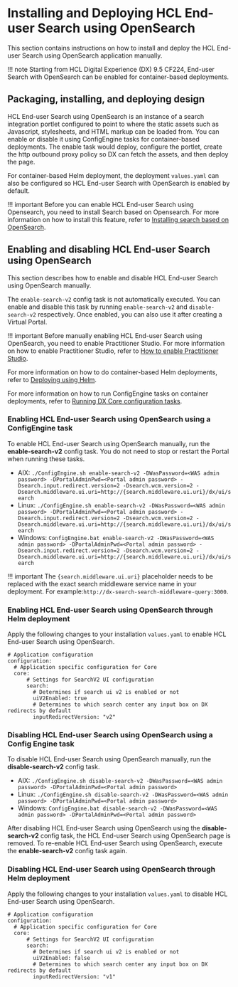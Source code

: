 # Installing and Deploying HCL End-user Search using OpenSearch

This section contains instructions on how to install and deploy the HCL End-user Search using OpenSearch application manually. 

!!! note 
    Starting from HCL Digital Experience (DX) 9.5 CF224, End-user Search with OpenSearch can be enabled for container-based deployments.

## Packaging, installing, and deploying design

HCL End-user Search using OpenSearch is an instance of a search integration portlet configured to point to where the static assets such as Javascript, stylesheets, and HTML markup can be loaded from. You can enable or disable it using ConfigEngine tasks for container-based deployments. The enable task would deploy, configure the portlet, create the http outbound proxy policy so DX can fetch the assets, and then deploy the page.

For container-based Helm deployment, the deployment `values.yaml` can also be configured so HCL End-user Search with OpenSearch is enabled by default.

!!! important
    Before you can enable HCL End-user Search using Opensearch, you need to install Search based on Opensearch. For more information on how to install this feature, refer to [Installing search based on OpenSearch](../../deployment/install/container/helm_deployment/preparation/optional_tasks/optional_install_new_search.md).

## Enabling and disabling HCL End-user Search using OpenSearch

This section describes how to enable and disable HCL End-user Search using OpenSearch manually.

The `enable-search-v2` config task is not automatically executed. You can enable and disable this task by running `enable-search-v2` and `disable-search-v2` respectively. Once enabled, you can also use it after creating a Virtual Portal.

!!! important
    Before manually enabling HCL End-user Search using OpenSearch, you need to enable Practitioner Studio. For more information on how to enable Practitioner Studio, refer to [How to enable Practitioner Studio](../../build_sites/practitioner_studio/working_with_ps/enable_prac_studio.md).

For more information on how to do container-based Helm deployments, refer to [Deploying using Helm](../../deployment/install/container/helm_deployment/overview.md).

For more information on how to run ConfigEngine tasks on container deployments, refer to [Running DX Core configuration tasks](../../deployment/manage/container_configuration/run_core_config_engine.md).

### Enabling HCL End-user Search using OpenSearch using a ConfigEngine task

To enable HCL End-user Search using OpenSearch manually, run the **enable-search-v2** config task. You do not need to stop or restart the Portal when running these tasks.

-   AIX: `./ConfigEngine.sh enable-search-v2 -DWasPassword=<WAS admin password> -DPortalAdminPwd=<Portal admin password> -Dsearch.input.redirect.version=2 -Dsearch.wcm.version=2 -Dsearch.middleware.ui.uri=http://{search.middleware.ui.uri}/dx/ui/search`
-   Linux: `./ConfigEngine.sh enable-search-v2 -DWasPassword=<WAS admin password> -DPortalAdminPwd=<Portal admin password> -Dsearch.input.redirect.version=2 -Dsearch.wcm.version=2 -Dsearch.middleware.ui.uri=http://{search.middleware.ui.uri}/dx/ui/search`
-   Windows: `ConfigEngine.bat enable-search-v2 -DWasPassword=<WAS admin password> -DPortalAdminPwd=<Portal admin password> -Dsearch.input.redirect.version=2 -Dsearch.wcm.version=2 -Dsearch.middleware.ui.uri=http://{search.middleware.ui.uri}/dx/ui/search`
    
!!! important
    The `{search.middleware.ui.uri}` placeholder needs to be replaced with the exact search middleware service name in your deployment. For example:`http://dx-search-search-middleware-query:3000`.
        

### Enabling HCL End-user Search using OpenSearch through Helm deployment


Apply the following changes to your installation `values.yaml` to enable HCL End-user Search using OpenSearch.

```
# Application configuration
configuration:
  # Application specific configuration for Core
  core:
      # Settings for SearchV2 UI configuration
      search:
        # Determines if search ui v2 is enabled or not
        uiV2Enabled: true
        # Determines to which search center any input box on DX redirects by default
        inputRedirectVersion: "v2"
```

### Disabling HCL End-user Search using OpenSearch using a Config Engine task

To disable HCL End-user Search using OpenSearch manually, run the **disable-search-v2** config task.

-   AIX: `./ConfigEngine.sh disable-search-v2 -DWasPassword=<WAS admin password> -DPortalAdminPwd=<Portal admin password>`
-   Linux: `./ConfigEngine.sh disable-search-v2 -DWasPassword=<WAS admin password> -DPortalAdminPwd=<Portal admin password>`
-   Windows: `ConfigEngine.bat disable-search-v2 -DWasPassword=<WAS admin password> -DPortalAdminPwd=<Portal admin password>`


After disabling HCL End-user Search using OpenSearch using the **disable-search-v2** config task, the HCL End-user Search using OpenSearch page is removed. To re-enable HCL End-user Search using OpenSearch, execute the **enable-search-v2** config task again.

### Disabling HCL End-user Search using OpenSearch through Helm deployment


Apply the following changes to your installation `values.yaml` to disable HCL End-user Search using OpenSearch.

```
# Application configuration
configuration:
  # Application specific configuration for Core
  core:
      # Settings for SearchV2 UI configuration
      search:
        # Determines if search ui v2 is enabled or not
        uiV2Enabled: false
        # Determines to which search center any input box on DX redirects by default
        inputRedirectVersion: "v1"
```

